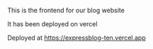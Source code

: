 This is the frontend for our blog website

It has been deployed on vercel

Deployed at https://expressblog-ten.vercel.app
